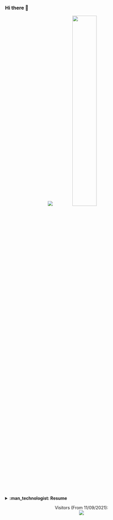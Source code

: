### Hi there 👋


<!-- ![image](https://github.com/AllenWrong/AllenWrong/blob/main/temp.gif) -->

<!--
**AllenWrong/AllenWrong** is a ✨ _special_ ✨ repository because its `README.md` (this file) appears on your GitHub profile.-->


<!-- ![](https://github-readme-stats.vercel.app/api?username=allenwrong&count_private=true&hide_border=true&show_icons=true&line_height=25) -->
<!-- ![](https://github-readme-stats.vercel.app/api/top-langs/?username=allenwrong&hide_border=true&langs_count=8&layout=compact) -->

<p align = "center">
  <img src = "https://github-readme-stats.vercel.app/api?username=allenwrong&count_private=true&hide_border=true&show_icons=true&line_height=25">
  <img src = "https://github-readme-stats.vercel.app/api/top-langs/?username=allenwrong&hide_border=true&langs_count=8&layout=compact" style="width:40%">
</p>

<details>
  <summary><b>:man_technologist: Resume</b></summary>
  
  ## Person Information 
  - :school: **Undergraduate school:** Shandong Normal University
    - Major in Computer Science
  - :school: **Current University:** Beijing University of Posts and Telecommunications
    - Mainly studying Maching Learning and Multi-Modal Machine Learning
  - **QQ:** 884691896
  - **Wechat:** gg15020654388
  - **Email:** 884691896@qq.com
 
  ## Project
  
  #### **Nand to Tetris** <a href="https://github.com/AllenWrong/nand2tetris">here</a> 
  - Using HDL language, start with nand gate and realize simple combination logic and sequential logic such as 'and' gate, 'or' gate, 'XOR' gate, multiplexer, demultiplexer, register
  - Using the basic unit to construct the PC, ALU, register, CPU, RAM and main memory. Define and implement a simple Instruction set. Then all of them are integrated into a normal working computer which is called hack.
  - Relying on the lexical analysis, syntax analysis, code generation and other technologies of the compilation principle, the assembly compiler, stack virtual machine and Jack high-level language compiler are implemented in Java language. Using this complie tool, a high-level language jack can be translated into machine language and then run on the computer hack.
  - Using virtual machine language to implement a simple operation system. This os can provide some basic service that a modern computer has.
  
  #### **SimpleDb** <a href="http://dsg.csail.mit.edu/6.830/sched.php">Reference 6.830</a>
  - What i did 1
  - What i did 2
  - ...
  
  #### **Deep Incomplete Multi-Modal Clustering System**
  - Using paddlepaddle to reimplement the CDIMC-net which is a model used to do incomplete multi-view clustering. Two main parts are autoencoders and self-paced clustering module.
  - Using stream-lit which is a brilliant diplay platform to visualize the trend of some index and the scatter of the cluter result.
  
</details>


<p align="center"> 
  Visitors (From 11/09/2021):<br>
  <img src="https://profile-counter.glitch.me/AllenWrong/count.svg" />
</p>

